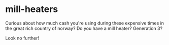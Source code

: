 # mill-heaters
Curious about how much cash you're using during these expensive times in the great rich country of norway?
Do you have a mill heater? Generation 3?

Look no further!

